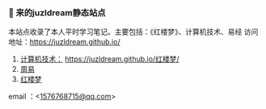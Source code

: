 ### 👏 来的juzldream静态站点
本站点收录了本人平时学习笔记。主要包括：《红楼梦》、计算机技术、易经
访问地址：https://juzldream.github.io/
1. [计算机技术：](https://juzldream.github.io/tech) https://juzldream.github.io/红楼梦/
2. [周易]()
3. [红楼梦]()

  email ：&lt;1576768715@qq.com&gt;
